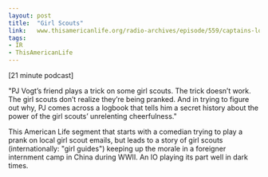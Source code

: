 ```yaml
---
layout: post
title:  "Girl Scouts"
link:   www.thisamericanlife.org/radio-archives/episode/559/captains-log?act=1
tags:
- IR
- ThisAmericanLife
---
```


[21 minute podcast]

"PJ Vogt’s friend plays a trick on some girl scouts. The trick doesn’t work. The girl scouts don’t realize they’re being pranked. And in trying to figure out why, PJ comes across a logbook that tells him a secret history about the power of the girl scouts’ unrelenting cheerfulness."

This American Life segment that starts with a comedian trying to play a prank on local girl scout emails, but leads to a story of girl scouts (internationally: "girl guides") keeping up the morale in a foreigner internment camp in China during WWII.  An IO playing its part well in dark times.